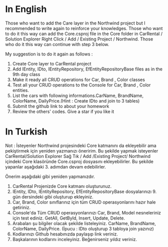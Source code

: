 # In English 
Those who want to add the Care layer in the Northwind project but I recommended to write again to reinforce your knowledges. Those who want to do it this way can add the Core.csproj file in the Core folder in CarRental / Solution Explorer Right Click / Add / Existing Project / Northwind. Those who do it this way can continue with step 3 below.

My suggestion is to do it again as follows : 
1. Create Core layer to CarRental project
2. Add IEntity, IDto, IEntityRepository, EfEntityRepositoryBase files as in the 9th day class
3. Make it ready all CRUD operations for Car, Brand , Color classes
4. Test all your CRUD operations to the Console for Car, Brand , Color entities.
5. List the cars with following informations.CarName, BrandName, ColorName, DailyPrice.(Hint : Create IDto and join to 3 tables)
6. Submit the github link to about your homework
7. Review the others' codes. Give a star if you like it


# In Turkish 

Not : İsteyenler Northwind projesindeki Core katmanını da ekleyebilir ama pekiştirmek için yeniden yazmanızı öneririm. Bu şekilde yapmak isteyenler CarRental/Solution Explorer Sağ Tık / Add /Existing Project/ Northwind içindeki Core klasöründe Core.csproj dosyasını ekleyebilirler. Bu şekilde yapanlar aşağıdaki 3. adımdan devam edebilirler.

Önerim aşağıdaki gibi yeniden yapmanızdır.

1. CarRental Projenizde Core katmanı oluşturunuz.
2. IEntity, IDto, IEntityRepository, EfEntityRepositoryBase dosyalarınızı 9. gün dersindeki gibi oluşturup ekleyiniz.
3. Car, Brand, Color sınıflarınız için tüm CRUD operasyonlarını hazır hale getiriniz.
4. Console'da Tüm CRUD operasyonlarınızı Car, Brand, Model nesneleriniz için test ediniz. GetAll, GetById, Insert, Update, Delete.
5. Arabaları şu bilgiler olacak şekilde listeleyiniz. CarName, BrandName, ColorName, DailyPrice. (İpucu : IDto oluşturup 3 tabloya join yazınız)
6. Kodlarınızı Github hesabınızda paylaşıp link veriniz.
7. Başkalarının kodlarını inceleyiniz. Beğenirseniz yıldız veriniz.
